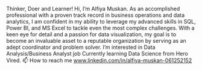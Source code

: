 Thinker, Doer and Learner! 
Hi, I’m Alfiya Muskan.
As an accomplished professional with a proven track record in business operations and data analytics, I am confident in my ability to leverage my advanced skills in SQL, Power BI, and MS Excel to tackle even the most complex challenges. With a keen eye for detail and a passion for data visualization, my goal is to become an invaluable asset to a reputable organization by serving as an adept coordinator and problem solver. I’m interested in Data Analysis/Business Analyst job
Currently learning Data Science from Hero Vired.
📫 How to reach me www.linkedin.com/in/alfiya-muskan-061252152
<!---
AlfiyaMuskan/AlfiyaMuskan is a ✨ special ✨ repository because its `README.md` (this file) appears on your GitHub profile.
You can click the Preview link to take a look at your changes.
--->
